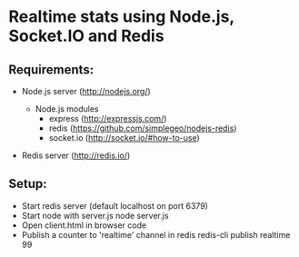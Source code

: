 Realtime stats using Node.js, Socket.IO and Redis
=================================================

Requirements:
-------------
- Node.js server (http://nodejs.org/)
    - Node.js modules
        - express (http://expressjs.com/)
        - redis (https://github.com/simplegeo/nodejs-redis)
        - socket.io (http://socket.io/#how-to-use)

- Redis server (http://redis.io/)

Setup:
------

- Start redis server (default localhost on port 6379)
- Start node with server.js 
    node server.js
- Open client.html in browser code
- Publish a counter to 'realtime' channel in redis
    redis-cli publish realtime 99



